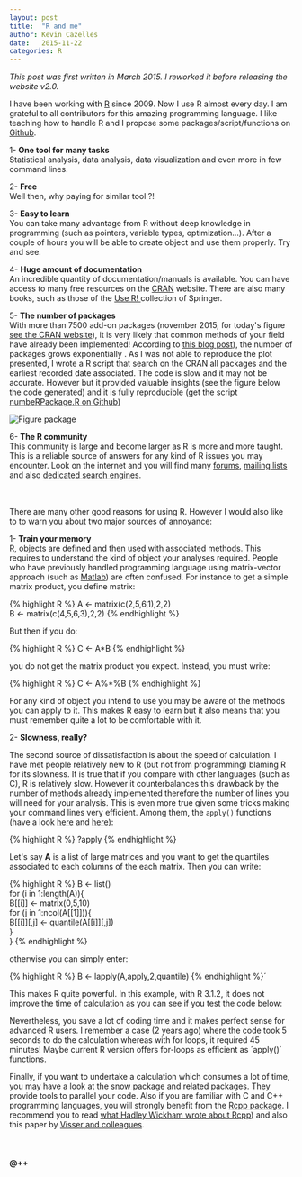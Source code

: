 ```yaml
---
layout: post
title:  "R and me"
author: Kevin Cazelles
date:   2015-11-22
categories: R
---
```


*This post was first written in March 2015. I reworked it before releasing the website v2.0.*


I have been working with [R](http://cran.r-project.org) since 2009. Now I use R almost every day. I am grateful to all contributors for this amazing programming language. I like teaching how to handle R and I propose some packages/script/functions on [Github](https://github.com/KevCaz).

1-   **One tool for many tasks** <br/>
Statistical analysis, data analysis, data visualization and even more in few command lines.

2-   **Free** <br>
Well then, why paying for similar tool ?!  

3-   **Easy to learn** <br/>
You can take many advantage from R without deep knowledge in programming (such as pointers, variable types, optimization...). After a couple of hours you will be able to create object and use them properly. Try and see.  

4-   **Huge amount of documentation** <br/>
An incredible quantity of documentation/manuals is available. You can have access to many free resources on the [CRAN](https://cran.r-project.org) website. There are also many books, such as those of the [Use R! ](http://www.springer.com/series/6991?detailsPage=titles) collection of Springer.

5-   **The number of packages** <br/>
With more than 7500 add-on packages (november 2015, for today's figure [see the CRAN website](https://cran.r-project.org/web/packages/)), it is very likely that common methods of your field have already been implemented! According to [this blog post](http://r4stats.com/2014/04/07/r-continues-its-rapid-growth/)), the number of packages grows exponentially . As I was not able to reproduce the plot presented, I wrote a R script that search on the CRAN all packages and the earliest recorded date associated. The code is slow and it may not be accurate. However but it provided valuable insights (see the figure below the code generated) and it is fully reproducible (get the script [numbeRPackage.R on Github](https://github.com/KevCaz/RScriptsBlog))

![Figure package]({{site.baseurl}}/blog/assets/figpkR.jpg)

6-   **The R community** <br/>
This community is large and become larger as R is more and more taught. This is a reliable source of answers for any kind of R issues you may encounter. Look on the internet and you will find many [forums](http://stackoverflow.com/questions/tagged/r), [mailing lists](http://www.r-project.org/mail.html) and also [dedicated search engines](http://cran.r-project.org/search.html).

<br/>
<br/>
There are many other good reasons for using R. However I would also like to to warn you about two major sources of annoyance:

1-  **Train your memory** <br/>
R, objects are defined and then used with associated methods. This requires to understand the kind of object your analyses required. People who have previously handled programming language using matrix-vector approach (such as [Matlab](http://www.mathworks.com)) are often confused. For instance to get a simple matrix product, you define matrix:

{% highlight R %}
A <- matrix(c(2,5,6,1),2,2)   
B <- matrix(c(4,5,6,3),2,2)
{% endhighlight %}

But then if you do:

{% highlight R %}
C <- A*B
{% endhighlight %}

you do not get the matrix product you expect. Instead, you must write:

{% highlight R %}
C <- A%*%B
{% endhighlight %}

For any kind of object you intend to use you may be aware of the methods you can apply to it. This makes R easy to learn but it also means that you must remember quite a lot to be comfortable with it.


2-  **Slowness, really?** <br/>

The second source of dissatisfaction is about the speed of calculation. I have met people relatively new to R (but not from programming) blaming R for its slowness. It is true that if you compare with other languages (such as C), R is relatively slow. However it counterbalances this drawback by the number of methods already implemented therefore the number of lines you will need for your analysis. This is even more true given some tricks making your command lines very efficient. Among them, the `apply()` functions (have a look [here](http://www.r-bloggers.com/the-r-apply-function-a-tutorial-with-examples/) and [here](https://nsaunders.wordpress.com/2010/08/20/a-brief-introduction-to-apply-in-r/)):

{% highlight R %}
?apply
{% endhighlight %}

Let's say **A** is a list of large matrices and you want to get the quantiles associated to each columns of the each matrix. Then you can write:

{% highlight R %}
B <- list()   
for (i in 1:length(A)){     
  B[[i]] <- matrix(0,5,10)    
  for (j in 1:ncol(A[[1]])){         
    B[[i]][,j] <- quantile(A[[i]][,j])  
  }   
}
{% endhighlight %}

otherwise you can simply enter:

{% highlight R %}
  B <- lapply(A,apply,2,quantile)
{% endhighlight %}´

This makes R quite powerful. In this example, with R 3.1.2, it does not improve the time of calculation as you can see if you test the code below:
<script src="https://gist.github.com/KevCaz/d1b252265209be63d1e2.js"></script>

Nevertheless, you save a lot of coding time and it makes perfect sense for advanced R users. I remember a case (2 years ago) where the code took 5 seconds to do the calculation whereas with for loops, it required 45 minutes! Maybe current R version offers for-loops as efficient as ´apply()´ functions.

Finally, if you want to undertake a calculation which consumes a lot of time, you may have a look at the [snow package](http://cran.r-project.org/web/packages/snow/index.html) and related packages. They provide tools to parallel your code. Also if you are familiar with C and C++ programming languages, you will strongly benefit from the [Rcpp package](https://cran.r-project.org/web/packages/Rcpp/index.html). I recommend you to read [what Hadley Wickham wrote about Rcpp](http://adv-r.had.co.nz/Rcpp.html)) and also this paper by [Visser and colleagues](http://journals.plos.org/ploscompbiol/article?id=10.1371/journal.pcbi.1004140).


<br/>

#### @++

<br/>
